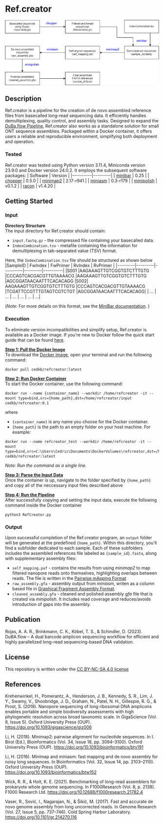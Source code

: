 # Ref.creator
![Ref.creator pipeline](overview.png)

## Description
Ref.creator is a pipeline for the creation of de novo assembled reference files from basecalled long-read sequencing data. It efficiently handles demultiplexing, quality control, and assembly tasks. Designed to expand the [DuBa.flow Pipeline](https://github.com/RGSchindler/DuBA.flow), Ref.creator also works as a standalone solution for small ONT sequence assemblies. Packaged within a Docker container, it offers users a reliable and reproducible environment, simplifying both deployment and operation.


### Tested
Ref.creator was tested using Python version 3.11.4, Miniconda version 23.9.0 and Docker version 24.0.2.  It employs the subsequent software packages:
| Software | Version |
|----------|---------|
| [minibar](https://github.com/calacademy-research/minibar) | 0.25 |
| [chopper](https://github.com/wdecoster/chopper)  | 0.5.0 | 
| [minimap2](https://github.com/lh3/minimap2) | 2.17-r941 |
| [miniasm](https://github.com/lh3/miniasm) | 0.3-r179 |
| [minipolish](https://github.com/rrwick/Minipolish) | v0.1.2 |
| [racon](https://github.com/isovic/racon) | v1.4.20 |

## Getting Started
### Input
**Directory Structure**    
The input directory for Ref.creator should contain:
- `input.fastq.gz` - the compressed file containing your basecalled data.
- `IndexCombination.tsv` - metafile containing the information for demultiplexing in tab-separated value (TSV) format.
  

Here, the `IndexCombination.tsv` file should be structured as shown below
|SampleID |	FwIndex | FwPrimer | RvIndex | RvPrimer |
|---------|---------|----------|---------|----------|
|S001	|AAGAAAGTTGTCGGTGTCTTTGTG	|CCCAGTCACGACGTTGTAAAACG	|AAGAAAGTTGTCGGTGTCTTTGTG	|AGCGGATAACAATTTCACACAGG
|S002|	AAGAAAGTTGTCGGTGTCTTTGTG	|CCCAGTCACGACGTTGTAAAACG	|TCGATTCCGTTTGTAGTCGTCTGT	|AGCGGATAACAATTTCACACAGG|
| ... | ... | ... | ... | ... | ...|  

(*Note*: For more details on this format, see the [MiniBar documentation](https://github.com/calacademy-research/minibar). )


### Execution
To eliminate version incompatibilities and simplify setup, Ref.creator is available as a Docker image. If you're new to Docker follow the quick start guide that can be found [here](https://docs.docker.com/desktop/get-started/).

<ins>**Step 1: Pull the Docker Image**</ins>   
To download the [Docker image](https://hub.docker.com/r/cedkb/refcreator), open your terminal and run the following command:
```
docker pull cedkb/refcreator:latest
```

<ins>**Step 2: Run Docker Container**</ins>    
To start the Docker container, use the following command:
```
docker run --name {container_name} --workdir /home/refcreator -it --mount type=bind,src={home_path},dst=/home/refcreator/input cedkb/refcreator:0.1
```
where
- `{container_name}` is any name you choose for the Docker container.
- `{home_path}` is the path to an empty folder on your host machine.
For example:
``` 
docker run --name refcreator_test --workdir /home/refcreator -it --mount type=bind,src=C:\Users\Cedric\Documents\DockerVolumes\refcreator,dst=/home/refcreator/input cedkb/refcreator:latest
```
*Note: Run the command as a single line.*

<ins>**Step 3: Parse the Input Data**</ins>    
Once the container is up, navigate to the folder specified by `{home_path}` and copy all of the neccessary input files described above

<ins>**Step 4: Run the Pipeline**</ins>    
After successfully copying and setting the input data, execute the following command inside the Docker container
```
python3 RefCreator.py
```

### Output
Upon successful completion of the Ref.creator program, an `output` folder will be generated at the predefined `{home_path}`. Within this directory, you'll find a subfolder dedicated to each sample. Each of these subfolders includes the assembled references file labeled as `{sample_id}.fasta`, along with supplementary assembly files:

- `self_mapping.paf` - contains the results from using *minimap2* to map filtered nanopore reads onto themselves, highlighting overlaps between reads. The file is written in the [Pairwise mApping Format](https://github.com/lh3/miniasm/blob/master/PAF.md)   
- `raw_assembly.gfa` - assembly output from *miniasm*, writen as a column based file in [Graphical Fragment Assembly Format](https://github.com/GFA-spec/GFA-spec). 
- `cleaned_assembly.gfa` - cleaned and polished assembly *gfa* file that is created via *minipolish*. It includes read coverage and reduces/avoids introduction of gaps into the assembly.

## Publication
Rojas, A. A. R., Brinkmann, C. K., Köbel, T. S., & Schindler, D. (2023). DuBA.flow – A dual barcode amplicon sequencing workflow for efficient and highly parallelized long-read sequencing-based DNA validation.

## License
This repository is written under the [CC BY-NC-SA 4.0 license](https://creativecommons.org/licenses/by-nc-sa/4.0/)

## References
Krehenwinkel, H., Pomerantz, A., Henderson, J. B., Kennedy, S. R., Lim, J. Y., Swamy, V., Shoobridge, J. D., Graham, N., Patel, N. H., Gillespie, R. G., & Prost, S. (2019). Nanopore sequencing of long ribosomal DNA amplicons enables portable and simple biodiversity assessments with high phylogenetic resolution across broad taxonomic scale. In GigaScience (Vol. 8, Issue 5). Oxford University Press (OUP). https://doi.org/10.1093/gigascience/giz006

Li, H. (2018). Minimap2: pairwise alignment for nucleotide sequences. In I. Birol (Ed.), Bioinformatics (Vol. 34, Issue 18, pp. 3094–3100). Oxford University Press (OUP). https://doi.org/10.1093/bioinformatics/bty191

Li, H. (2016). Minimap and miniasm: fast mapping and de novo assembly for noisy long sequences. In Bioinformatics (Vol. 32, Issue 14, pp. 2103–2110). Oxford University Press (OUP). https://doi.org/10.1093/bioinformatics/btw152

Wick, R. R., & Holt, K. E. (2021). Benchmarking of long-read assemblers for prokaryote whole genome sequencing. In F1000Research (Vol. 8, p. 2138). F1000 Research Ltd. https://doi.org/10.12688/f1000research.21782.4

Vaser, R., Sović, I., Nagarajan, N., & Šikić, M. (2017). Fast and accurate de novo genome assembly from long uncorrected reads. In Genome Research (Vol. 27, Issue 5, pp. 737–746). Cold Spring Harbor Laboratory. https://doi.org/10.1101/gr.214270.116
